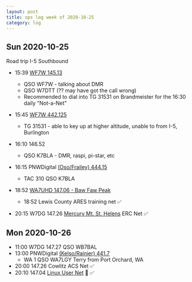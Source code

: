 ```yaml
---
layout: post
title: ops log week of 2020-10-25
category: log
---
```


## Sun 2020-10-25

Road trip I-5 Southbound

* 15:39 [WF7W 145.13](https://www.repeaterbook.com/repeaters/details.php?state_id=53&ID=213)
  * QSO WF7W - talking about DMR
  * QSO W7DTT (?? may have got the call wrong)
  * Recommended to dial into TG 31531 on Brandmeister for the 16:30 daily "Not-a-Net"
* 15:45 [WF7W 442.125](https://www.repeaterbook.com/repeaters/details.php?state_id=53&ID=17546)
  * TG 31531 - able to key up at higher altitude, unable to from I-5, Burlington

* 16:10 146.52
  * QSO K7BLA - DMR, raspi, pi-star, etc

* 16:15 PNWDigital [(Oso/Frailey) 444.15](https://www.repeaterbook.com/repeaters/details.php?state_id=53&ID=16467)
  * TAC 310 QSO K7BLA

* 18:52 [WA7UHD 147.06 - Baw Faw Peak](https://www.repeaterbook.com/repeaters/details.php?state_id=53&ID=30)
  * 18:52 Lewis County ARES training net ✅

* 20:15 W7DG 147.26 [Mercury Mt. St. Helens](http://www.w7msh.org/about-mmsherc-net) ERC Net ✅

## Mon 2020-10-26

* 11:00 W7DG 147.27 QSO WB7BAL
* 13:00 PNWDigital [(Kelso/Rainier) 441.7](https://www.repeaterbook.com/repeaters/details.php?ID=505&state_id=41)
  * WA 1 QSO WA7LGY Terry from Port Orchard, WA
* 20:00 147.26 Cowlitz ACS Net ✅
* 20:10 147.04 [Linux User Net](https://kc7nyr.com/linux/) 🐧 ✅
